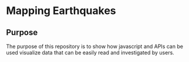 # Mapping Earthquakes

## Purpose

The purpose of this repository is to show how javascript and APIs can be used visualize data that can be easily read and investigated by users. 
